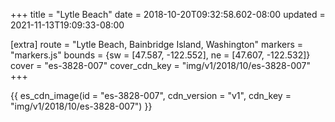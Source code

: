 +++
title = "Lytle Beach"
date = 2018-10-20T09:32:58.602-08:00
updated = 2021-11-13T19:09:33-08:00

[extra]
route = "Lytle Beach, Bainbridge Island, Washington"
markers = "markers.js"
bounds = {sw = [47.587, -122.552], ne = [47.607, -122.532]}
cover = "es-3828-007"
cover_cdn_key = "img/v1/2018/10/es-3828-007"
+++

<!-- more -->

{{ es_cdn_image(id = "es-3828-007", cdn_version = "v1", cdn_key = "img/v1/2018/10/es-3828-007") }}
